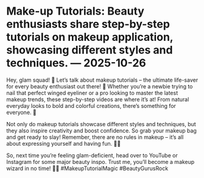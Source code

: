 # Make-up Tutorials: Beauty enthusiasts share step-by-step tutorials on makeup application, showcasing different styles and techniques. — 2025-10-26

Hey, glam squad! 🌟 Let’s talk about makeup tutorials – the ultimate life-saver for every beauty enthusiast out there! 💄 Whether you’re a newbie trying to nail that perfect winged eyeliner or a pro looking to master the latest makeup trends, these step-by-step videos are where it’s at! From natural everyday looks to bold and colorful creations, there’s something for everyone. 💋 

Not only do makeup tutorials showcase different styles and techniques, but they also inspire creativity and boost confidence. So grab your makeup bag and get ready to slay! Remember, there are no rules in makeup – it’s all about expressing yourself and having fun. 🎨✨ 

So, next time you’re feeling glam-deficient, head over to YouTube or Instagram for some major beauty inspo. Trust me, you’ll become a makeup wizard in no time! 🔮💖 #MakeupTutorialMagic #BeautyGurusRock